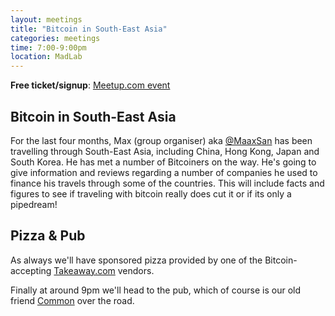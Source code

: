 ```yaml
---
layout: meetings
title: "Bitcoin in South-East Asia"
categories: meetings
time: 7:00-9:00pm
location: MadLab
---
```


**Free ticket/signup**: [Meetup.com event][meetup-event]

## Bitcoin in South-East Asia

For the last four months, Max (group organiser) aka [@MaaxSan][@MaaxSan] has been travelling through South-East Asia, including China, Hong Kong, Japan and South Korea. He has met a number of Bitcoiners on the way. He's going to give information and reviews regarding a number of companies he used to finance his travels through some of the countries. This will include facts and figures to see if traveling with bitcoin really does cut it or if its only a pipedream!

## Pizza & Pub

As always we'll have sponsored pizza provided by one of the Bitcoin-accepting [Takeaway.com][takeaway] vendors.

Finally at around 9pm we'll head to the pub, which of course is our old friend [Common][common] over the road.

[@MaaxSan]: https://twitter.com/MaaxSan
[takeaway]: http://www.takeaway.com/
[common]: http://www.aplacecalledcommon.co.uk
[meetup-event]: http://www.meetup.com/Bitcoin-Manchester/events/228944822/

